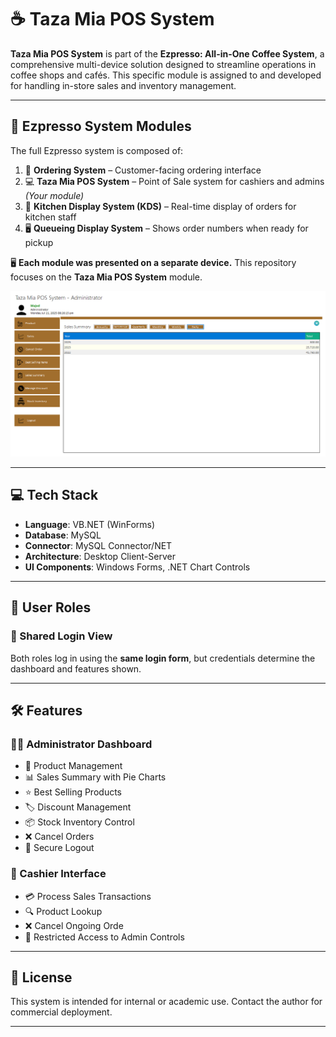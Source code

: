 # ☕ Taza Mia POS System

**Taza Mia POS System** is part of the **Ezpresso: All-in-One Coffee System**, a comprehensive multi-device solution designed to streamline operations in coffee shops and cafés. This specific module is assigned to and developed for handling in-store sales and inventory management.

---

## 🔗 Ezpresso System Modules

The full Ezpresso system is composed of:

1. 📱 **Ordering System** – Customer-facing ordering interface  
2. 💻 **Taza Mia POS System** – Point of Sale system for cashiers and admins *(Your module)*  
3. 🍳 **Kitchen Display System (KDS)** – Real-time display of orders for kitchen staff  
4. 🖥️ **Queueing Display System** – Shows order numbers when ready for pickup  

🖥️ **Each module was presented on a separate device.** This repository focuses on the **Taza Mia POS System** module.

![POS Screenshot](https://github.com/tyermercado/POSCapstone/blob/master/tm1.png)

---

## 💻 Tech Stack

- **Language**: VB.NET (WinForms)
- **Database**: MySQL
- **Connector**: MySQL Connector/NET
- **Architecture**: Desktop Client-Server
- **UI Components**: Windows Forms, .NET Chart Controls

---

## 👥 User Roles

### 🔐 Shared Login View

Both roles log in using the **same login form**, but credentials determine the dashboard and features shown.

---

## 🛠️ Features

### 🧑‍💼 Administrator Dashboard

- 🛒 Product Management
- 📊 Sales Summary with Pie Charts
- ⭐ Best Selling Products
- 🏷️ Discount Management
- 📦 Stock Inventory Control
- ❌ Cancel Orders
- 🔐 Secure Logout

### 💼 Cashier Interface

- 💳 Process Sales Transactions
- 🔍 Product Lookup
- ❌ Cancel Ongoing Orde
- 🔐 Restricted Access to Admin Controls

---



## 📜 License

This system is intended for internal or academic use. Contact the author for commercial deployment.

---


